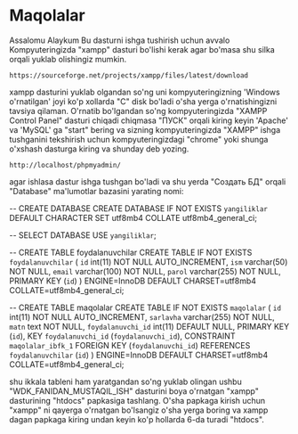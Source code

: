 # Maqolalar
Assalomu Alaykum Bu dasturni ishga tushirish uchun avvalo Kompyuteringizda "xampp" dasturi bo'lishi kerak agar bo'masa shu silka orqali yuklab olishingiz mumkin.

    https://sourceforge.net/projects/xampp/files/latest/download

xampp dasturini yuklab olgandan so'ng uni kompyuteringizning 'Windows o'rnatilgan' joyi ko'p xollarda "C" disk bo'ladi o'sha yerga o'rnatishingizni tavsiya qilaman. O'rnatib bo'lgandan so'ng kompyuteringizda "XAMPP Control Panel" dasturi chiqadi chiqmasa "ПУСК" orqali kiring keyin 'Apache' va 'MySQL' ga "start" bering va sizning kompyuteringizda "XAMPP" ishga tushganini tekshirish uchun kompyuteringizdagi "chrome" yoki shunga o'xshash dasturga kiring va shunday deb yozing.

    http://localhost/phpmyadmin/

agar ishlasa dastur ishga tushgan bo'ladi va shu yerda "Создать БД" orqali "Database" ma'lumotlar bazasini yarating nomi:

-- CREATE DATABASE
CREATE DATABASE IF NOT EXISTS `yangiliklar` DEFAULT CHARACTER SET utf8mb4 COLLATE utf8mb4_general_ci;

-- SELECT DATABASE
USE `yangiliklar`;

-- CREATE TABLE foydalanuvchilar
CREATE TABLE IF NOT EXISTS `foydalanuvchilar` (
  `id` int(11) NOT NULL AUTO_INCREMENT,
  `ism` varchar(50) NOT NULL,
  `email` varchar(100) NOT NULL,
  `parol` varchar(255) NOT NULL,
  PRIMARY KEY (`id`)
) ENGINE=InnoDB DEFAULT CHARSET=utf8mb4 COLLATE=utf8mb4_general_ci;

-- CREATE TABLE maqolalar
CREATE TABLE IF NOT EXISTS `maqolalar` (
  `id` int(11) NOT NULL AUTO_INCREMENT,
  `sarlavha` varchar(255) NOT NULL,
  `matn` text NOT NULL,
  `foydalanuvchi_id` int(11) DEFAULT NULL,
  PRIMARY KEY (`id`),
  KEY `foydalanuvchi_id` (`foydalanuvchi_id`),
  CONSTRAINT `maqolalar_ibfk_1` FOREIGN KEY (`foydalanuvchi_id`) REFERENCES `foydalanuvchilar` (`id`)
) ENGINE=InnoDB DEFAULT CHARSET=utf8mb4 COLLATE=utf8mb4_general_ci;


shu ikkala tableni ham yaratgandan so'ng yuklab olingan ushbu "WDK_FANIDAN_MUSTAQIL_ISH" dasturini boya o'rnatgan "xampp" dasturining "htdocs" papkasiga tashlang. O'sha papkaga kirish uchun "xampp" ni qayerga o'rnatgan bo'lsangiz o'sha yerga boring va xampp dagan papkaga kiring undan keyin ko'p hollarda 6-da turadi "htdocs".

